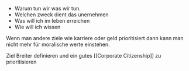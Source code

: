 - Warum tun wir was wir tun.
- Welchen zweck dient das unernehmen 
- Was will ich im leben erreichen
- Wie will ich wissen

Wenn man andere ziele wie karriere oder geld prioritisiert dann kann man nicht mehr für moralische werte einstehen.

Ziel Breiter definieren und ein gutes [[Corporate Citizenship]]  zu prioritisieren

